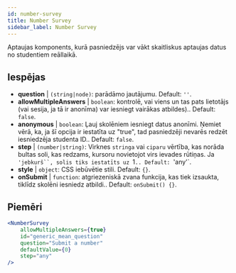 ```yaml
---
id: number-survey
title: Number Survey
sidebar_label: Number Survey
---
```


Aptaujas komponents, kurā pasniedzējs var vākt skaitliskus aptaujas datus no studentiem reāllaikā.

## Iespējas

* __question__ | `(string|node)`: parādāmo jautājumu. Default: `''`.
* __allowMultipleAnswers__ | `boolean`: kontrolē, vai viens un tas pats lietotājs (vai sesija, ja tā ir anonīma) var iesniegt vairākas atbildes).. Default: `false`.
* __anonymous__ | `boolean`: Ļauj skolēniem iesniegt datus anonīmi. Ņemiet vērā, ka, ja šī opcija ir iestatīta uz "true", tad pasniedzēji nevarēs redzēt iesniedzēja studenta ID.. Default: `false`.
* __step__ | `(number|string)`: Virknes `stringa` vai `ciparu` vērtība, kas norāda bultas soli, kas redzams, kursoru novietojot virs ievades rūtiņas. Ja `'jebkurš``, solis tiks iestatīts uz `1`.. Default: `'any'`.
* __style__ | `object`: CSS iebūvētie stili. Default: `{}`.
* __onSubmit__ | `function`: atgriezeniskā zvana funkcija, kas tiek izsaukta, tiklīdz skolēni iesniedz atbildi.. Default: `onSubmit() {}`.


## Piemēri

```jsx live
<NumberSurvey
    allowMultipleAnswers={true}
    id="generic_mean_question"
    question="Submit a number"
    defaultValue={0}
    step="any"
/>
```


